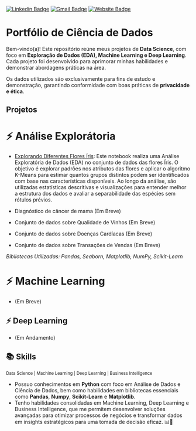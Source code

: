 [![Linkedin Badge](https://img.shields.io/badge/-FelipeSousa-blue?style=flat-square&logo=Linkedin&logoColor=white&link=https://www.linkedin.com/in/felipe-sousa-20968017a/)](https://www.linkedin.com/in/felipe-sousa-20968017a/)    [![Gmail Badge](https://img.shields.io/badge/-Gmail-c14438?style=flat-square&logo=Gmail&logoColor=white&link=mailto:felipevsousa7@gmail.com)](mailto:felipevsousa7@gmail.com)    [![Website Badge](https://img.shields.io/badge/-Meu%20Site-00C4CC?style=flat-square&logo=Canva&logoColor=white&link=https://felipevsousa.my.canva.site)](https://felipevsousa.my.canva.site)

# Portfólio de Ciência de Dados

Bem-vindo(a)! Este repositório reúne meus projetos de **Data Science**, com foco em **Exploração de Dados (EDA), Machine Learning e Deep Learning**. Cada projeto foi desenvolvido para aprimorar minhas habilidades e demonstrar abordagens práticas na área.

Os dados utilizados são exclusivamente para fins de estudo e demonstração, garantindo conformidade com boas práticas de **privacidade e ética**.


## Projetos 

 # ⚡️ Análise Explorátoria

  * [Explorando Diferentes Flores Íris](https://github.com/benzerinsio/DataScience/blob/main/EDA_Iris.ipynb): Este notebook realiza uma Análise Exploratória de Dados (EDA) no conjunto de dados das flores Íris. O objetivo é explorar padrões nos atributos das flores e aplicar o algoritmo K-Means para estimar quantos grupos distintos podem ser identificados com base nas características disponíveis. Ao longo da análise, são utilizadas estatísticas descritivas e visualizações para entender melhor a estrutura dos dados e avaliar a separabilidade das espécies sem rótulos prévios.
  
  * Diagnóstico de câncer de mama (Em Breve)

  * Conjunto de dados sobre Qualidade de Vinhos (Em Breve)

  * Conjunto de dados sobre Doenças Cardíacas (Em Breve)

  * Conjunto de dados sobre Transações de Vendas (Em Breve)
  
  _Bibliotecas Utilizadas: Pandas, Seaborn, Matplotlib, NumPy, Scikit-Learn_

 # ⚡️ Machine Learning

 * (Em Breve)

  ## ⚡️ Deep Learning

  * (Em Andamento)



## 📚 Skills

<sub>Data Science | Machine Learning | Deep Learning | Business Intelligence</sub>


* Possuo conhecimentos em **Python** com foco em Análise de Dados e Ciência de Dados, bem como habilidades em bibliotecas essenciais como **Pandas**, **Numpy**, **Scikit-Learn** e **Matplotlib**.
* Tenho habilidades consolidadas em Machine Learning, Deep Learning e Business Intelligence, que me permitem desenvolver soluções avançadas para otimizar processos de negócios e transformar dados em insights estratégicos para uma tomada de decisão eficaz. 📊🤖

  


